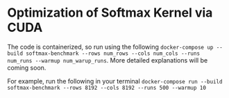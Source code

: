 # Optimization of Softmax Kernel via CUDA

The code is containerized, so run using the following `docker-compose up --build softmax-benchmark --rows num_rows --cols num_cols --runs num_runs --warmup num_warup_runs`. More detailed explanations will be coming soon.

For example, run the following in your terminal `docker-compose run --build softmax-benchmark --rows 8192 --cols 8192 --runs 500 --warmup 10`

